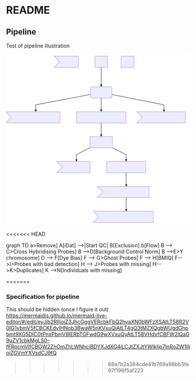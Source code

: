 # README

## Pipeline
Test of pipeline illustration

![Flowchart](./pipeline.svg)

<<<<<<< HEAD


graph TD
a>Remove]
A[iDat] -->|Start QC| B[Exclusion]
b[Flow]
B --> C>Cross Hybridising Probes]
B -->D[Background Control Norm]
B -->E>Y chromosome]
D --> F[Dye Bias]
F --> G>Ghost Probes]
F --> H[BMIQ]
F-->I>Probes with bad detection]
H --> J>Probes with missing]
H-->K>Duplicates]
K -->N[Individuals with missing]

=======
### Specification for pipeline
This should be hidden (once I figure it out)
https://mermaidjs.github.io/mermaid-live-editor/#/edit/eyJjb2RlIjoiZ3JhcGggVERcbkFbQ2hyaXN0bWFzXSAtLT58R2V0IG1vbmV5fCBCKEdvIHNob3BwaW5nKVxuQiAtLT4gQ3tMZXQgbWUgdGhpbmt9XG5DIC0tPnxPbmV8IERbTGFwdG9wXVxuQyAtLT58VHdvfCBFW2lQaG9uZV1cbkMgLS0-fFRocmVlfCBGW2ZhOmZhLWNhciBDYXJdXG4iLCJtZXJtYWlkIjp7InRoZW1lIjoiZGVmYXVsdCJ9fQ 
>>>>>>> 68a7b2a384cde41b769a98bb3fe97f196f5af223
